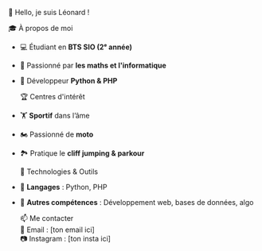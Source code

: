 
   👋 Hello, je suis Léonard !  

   🎓 À propos de moi  
- 💻 Étudiant en **BTS SIO (2ᵉ année)**  
- 🧮 Passionné par **les maths et l'informatique**  
- 🐍 Développeur **Python & PHP**  

   🏆 Centres d'intérêt  
- 🏋️ **Sportif** dans l’âme  
- 🏍️ Passionné de **moto**  
- 🏞️ Pratique le **cliff jumping & parkour**  

   🚀 Technologies & Outils  
- 🔹 **Langages** : Python, PHP  
- 🔹 **Autres compétences** : Développement web, bases de données, algo  

   📫 Me contacter  
📧 Email : [ton email ici]  
📷 Instagram : [ton insta ici]  

